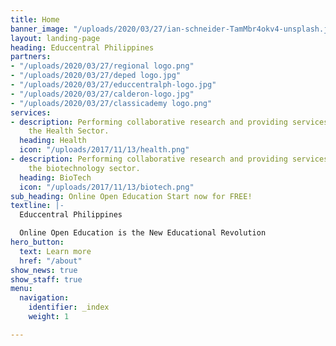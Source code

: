 ```yaml
---
title: Home
banner_image: "/uploads/2020/03/27/ian-schneider-TamMbr4okv4-unsplash.jpg"
layout: landing-page
heading: Educcentral Philippines
partners:
- "/uploads/2020/03/27/regional logo.png"
- "/uploads/2020/03/27/deped logo.jpg"
- "/uploads/2020/03/27/educcentralph-logo.jpg"
- "/uploads/2020/03/27/calderon-logo.jpg"
- "/uploads/2020/03/27/classicademy logo.png"
services:
- description: Performing collaborative research and providing services to support
    the Health Sector.
  heading: Health
  icon: "/uploads/2017/11/13/health.png"
- description: Performing collaborative research and providing services to support
    the biotechnology sector.
  heading: BioTech
  icon: "/uploads/2017/11/13/biotech.png"
sub_heading: Online Open Education Start now for FREE!
textline: |-
  Educcentral Philippines

  Online Open Education is the New Educational Revolution
hero_button:
  text: Learn more
  href: "/about"
show_news: true
show_staff: true
menu:
  navigation:
    identifier: _index
    weight: 1

---
```

